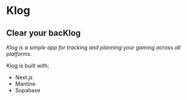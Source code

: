 # Klog

## Clear your bacKlog

_Klog is a simple app for tracking and planning your gaming across all platforms._

Klog is built with;

- Next.js
- Mantine
- Supabase
